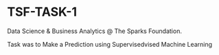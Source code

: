 # TSF-TASK-1
Data Science & Business Analytics @ The Sparks Foundation.



Task was to Make a Prediction using Supervisedvised Machine Learning
